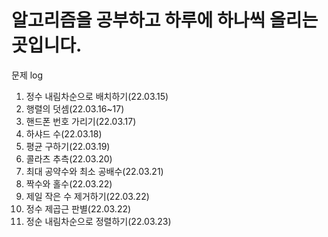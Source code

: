 # 알고리즘을 공부하고 하루에 하나씩 올리는 곳입니다.
문제 log<br>
1. 정수 내림차순으로 배치하기(22.03.15)<br>
2. 행렬의 덧셈(22.03.16~17)<br>
3. 핸드폰 번호 가리기(22.03.17)<br>
4. 하샤드 수(22.03.18)<br>
5. 평균 구하기(22.03.19)</br>
6. 콜라츠 추측(22.03.20)</br>
7. 최대 공약수와 최소 공배수(22.03.21)</br>
8. 짝수와 홀수(22.03.22)</br>
9. 제일 작은 수 제거하기(22.03.22)</br>
10. 정수 제곱근 판별(22.03.22)</br>
11. 정순 내림차순으로 정렬하기(22.03.23)</br>